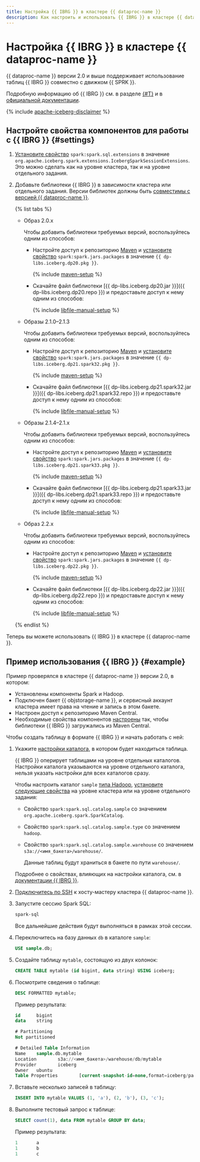 ```yaml
---
title: Настройка {{ IBRG }} в кластере {{ dataproc-name }}
description: Как настроить и использовать {{ IBRG }} в кластере {{ dataproc-name }}.
---
```


# Настройка {{ IBRG }} в кластере {{ dataproc-name }}

{{ dataproc-name }} версии 2.0 и выше поддерживает использование таблиц {{ IBRG }} совместно с движком {{ SPRK }}.

Подробную информацию об {{ IBRG }} см. в разделе [{#T}](../concepts/apache-iceberg.md) и в [официальной документации](https://iceberg.apache.org/docs/latest/).


{% include [apache-iceberg-disclaimer](../../_includes/data-processing/apache-iceberg-disclaimer.md) %}


## Настройте свойства компонентов для работы с {{ IBRG }} {#settings}

1. [Установите свойство](../concepts/settings-list.md#change-properties) `spark:spark.sql.extensions` в значение `org.apache.iceberg.spark.extensions.IcebergSparkSessionExtensions`. Это можно сделать как на уровне кластера, так и на уровне отдельного задания.

1. Добавьте библиотеки {{ IBRG }} в зависимости кластера или отдельного задания. Версии библиотек должны быть [совместимы с версией {{ dataproc-name }}](../concepts/apache-iceberg.md#compatibility).

    {% list tabs %}

    - Образ 2.0.x

        Чтобы добавить библиотеки требуемых версий, воспользуйтесь одним из способов:

        * Настройте доступ к репозиторию [Maven](https://maven.apache.org/index.html) и [установите свойство](../concepts/settings-list.md#change-properties) `spark:spark.jars.packages` в значение `{{ dp-libs.iceberg.dp20.pkg }}`.

            {% include [maven-setup](../../_includes/data-processing/maven-setup.md) %}

        * Скачайте файл библиотеки [{{ dp-libs.iceberg.dp20.jar }}]({{ dp-libs.iceberg.dp20.repo }}) и предоставьте доступ к нему одним из способов:

            {% include [libfile-manual-setup](../../_includes/data-processing/libfile-manual-setup.md) %}

    - Образы 2.1.0–2.1.3

        Чтобы добавить библиотеки требуемых версий, воспользуйтесь одним из способов:

        * Настройте доступ к репозиторию [Maven](https://maven.apache.org/index.html) и [установите свойство](../concepts/settings-list.md#change-properties) `spark:spark.jars.packages` в значение `{{ dp-libs.iceberg.dp21.spark32.pkg }}`.

            {% include [maven-setup](../../_includes/data-processing/maven-setup.md) %}

        * Скачайте файл библиотеки [{{ dp-libs.iceberg.dp21.spark32.jar }}]({{ dp-libs.iceberg.dp21.spark32.repo }}) и предоставьте доступ к нему одним из способов:

            {% include [libfile-manual-setup](../../_includes/data-processing/libfile-manual-setup.md) %}

    - Образы 2.1.4–2.1.x

        Чтобы добавить библиотеки требуемых версий, воспользуйтесь одним из способов:

        * Настройте доступ к репозиторию [Maven](https://maven.apache.org/index.html) и [установите свойство](../concepts/settings-list.md#change-properties) `spark:spark.jars.packages` в значение `{{ dp-libs.iceberg.dp21.spark33.pkg }}`.

            {% include [maven-setup](../../_includes/data-processing/maven-setup.md) %}

        * Скачайте файл библиотеки [{{ dp-libs.iceberg.dp21.spark33.jar }}]({{ dp-libs.iceberg.dp21.spark33.repo }}) и предоставьте доступ к нему одним из способов:

            {% include [libfile-manual-setup](../../_includes/data-processing/libfile-manual-setup.md) %}

    - Образ 2.2.x

        Чтобы добавить библиотеки требуемых версий, воспользуйтесь одним из способов:

        * Настройте доступ к репозиторию [Maven](https://maven.apache.org/index.html) и [установите свойство](../concepts/settings-list.md#change-properties) `spark:spark.jars.packages` в значение `{{ dp-libs.iceberg.dp22.pkg }}`.

            {% include [maven-setup](../../_includes/data-processing/maven-setup.md) %}

        * Скачайте файл библиотеки [{{ dp-libs.iceberg.dp22.jar }}]({{ dp-libs.iceberg.dp22.repo }}) и предоставьте доступ к нему одним из способов:

            {% include [libfile-manual-setup](../../_includes/data-processing/libfile-manual-setup.md) %}

    {% endlist %}

Теперь вы можете использовать {{ IBRG }} в кластере {{ dataproc-name }}.

## Пример использования {{ IBRG }} {#example}

Пример проверялся в кластере {{ dataproc-name }} версии 2.0, в котором:

* Установлены компоненты Spark и Hadoop.
* Подключен бакет {{ objstorage-name }}, и сервисный аккаунт кластера имеет права на чтение и запись в этом бакете.
* Настроен доступ к репозиторию Maven Central.
* Необходимые свойства компонентов [настроены](#settings) так, чтобы библиотеки {{ IBRG }} загружались из Maven Central.

Чтобы создать таблицу в формате {{ IBRG }} и начать работать с ней:

1. Укажите [настройки каталога](https://iceberg.apache.org/docs/latest/spark-configuration/#catalogs), в котором будет находиться таблица.

    {{ IBRG }} оперирует таблицами на уровне отдельных каталогов. Настройки каталога указываются на уровне отдельного каталога, нельзя указать настройки для всех каталогов сразу.

    Чтобы настроить каталог `sample` [типа Hadoop](https://iceberg.apache.org/docs/latest/spark-configuration/#catalog-configuration), [установите следующие свойства](../concepts/settings-list.md#change-properties) на уровне кластера или на уровне отдельного задания:

    * Свойство `spark:spark.sql.catalog.sample` со значением `org.apache.iceberg.spark.SparkCatalog`.
    * Свойство `spark:spark.sql.catalog.sample.type` со значением `hadoop`.
    * Свойство `spark:spark.sql.catalog.sample.warehouse` со значением `s3a://<имя_бакета>/warehouse/`.

        Данные таблиц будут храниться в бакете по пути `warehouse/`.

    Подробнее о свойствах, влияющих на настройки каталога, см. в [документации {{ IBRG }}](https://iceberg.apache.org/docs/latest/spark-configuration/#catalog-configuration).

1. [Подключитесь по SSH](./connect.md#data-proc-ssh) к хосту-мастеру кластера {{ dataproc-name }}.

1. Запустите сессию Spark SQL:

    ```bash
    spark-sql
    ```

    Все дальнейшие действия будут выполняться в рамках этой сессии.

1. Переключитесь на базу данных `db` в каталоге `sample`:

    ```sql
    USE sample.db;
    ```

1. Создайте таблицу `mytable`, состоящую из двух колонок:

    ```sql
    CREATE TABLE mytable (id bigint, data string) USING iceberg;
    ```

1. Посмотрите сведения о таблице:

    ```sql
    DESC FORMATTED mytable;
    ```

    Пример результата:

    ```sql
    id      bigint
    data    string

    # Partitioning
    Not partitioned

    # Detailed Table Information
    Name    sample.db.mytable
    Location        s3a://<имя_бакета>/warehouse/db/mytable
    Provider        iceberg
    Owner   ubuntu
    Table Properties        [current-snapshot-id=none,format=iceberg/parquet]
    ```

1. Вставьте несколько записей в таблицу:

    ```sql
    INSERT INTO mytable VALUES (1, 'a'), (2, 'b'), (3, 'c');
    ```

1. Выполните тестовый запрос к таблице:

    ```sql
    SELECT count(1), data FROM mytable GROUP BY data;
    ```

    Пример результата:

    ```sql
    1       a
    1       b
    1       c
    ```
